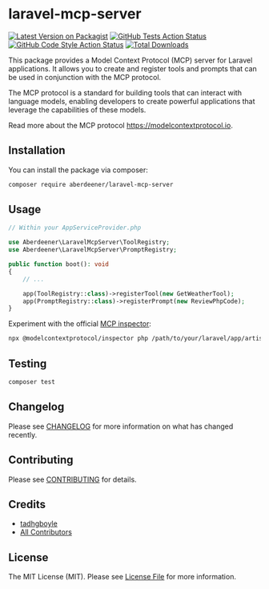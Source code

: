 # laravel-mcp-server

[![Latest Version on Packagist](https://img.shields.io/packagist/v/aberdeener/laravel-mcp-server.svg?style=flat-square)](https://packagist.org/packages//laravel-mcp-server)
[![GitHub Tests Action Status](https://img.shields.io/github/actions/workflow/status/tadhgboyle/laravel-mcp-server/run-tests.yml?branch=main&label=tests&style=flat-square)](https://github.com//laravel-mcp-server/actions?query=workflow%3Arun-tests+branch%3Amain)
[![GitHub Code Style Action Status](https://img.shields.io/github/actions/workflow/status/tadhgboyle/laravel-mcp-server/fix-php-code-style-issues.yml?branch=main&label=code%20style&style=flat-square)](https://github.com//laravel-mcp-server/actions?query=workflow%3A"Fix+PHP+code+style+issues"+branch%3Amain)
[![Total Downloads](https://img.shields.io/packagist/dt/tadhgboyle/laravel-mcp-server.svg?style=flat-square)](https://packagist.org/packages/tadhgboyle/laravel-mcp-server)

This package provides a Model Context Protocol (MCP) server for Laravel applications. It allows you to create and register tools and prompts that can be used in conjunction with the MCP protocol.

The MCP protocol is a standard for building tools that can interact with language models, enabling developers to create powerful applications that leverage the capabilities of these models.

Read more about the MCP protocol https://modelcontextprotocol.io.

## Installation

You can install the package via composer:

```bash
composer require aberdeener/laravel-mcp-server
```

## Usage

```php
// Within your AppServiceProvider.php

use Aberdeener\LaravelMcpServer\ToolRegistry;
use Aberdeener\LaravelMcpServer\PromptRegistry;

public function boot(): void
{
    // ...

    app(ToolRegistry::class)->registerTool(new GetWeatherTool);
    app(PromptRegistry::class)->registerPrompt(new ReviewPhpCode);
}
```

Experiment with the official [MCP inspector](https://github.com/modelcontextprotocol/inspector):

```bash
npx @modelcontextprotocol/inspector php /path/to/your/laravel/app/artisan mcp:stdio
```

## Testing

```bash
composer test
```

## Changelog

Please see [CHANGELOG](CHANGELOG.md) for more information on what has changed recently.

## Contributing

Please see [CONTRIBUTING](CONTRIBUTING.md) for details.

## Credits

- [tadhgboyle](https://github.com/)
- [All Contributors](../../contributors)

## License

The MIT License (MIT). Please see [License File](LICENSE.md) for more information.
